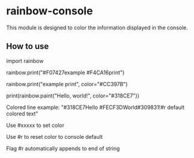 # rainbow-console
 
This module is designed to color the information displayed in the console.

## How to use

import rainbow

rainbow.print("#F07427example #F4CA16print")

rainbow.print("example print", color="#CC397B")

print(rainbow.paint("Hello, world!", color="#318CE7"))

Colored line example: "#318CE7Hello #FECF3DWorld#309831!#r default colored text"

Use #xxxxx to set color

Use #r to reset color to console default

Flag #r automatically appends to end of string